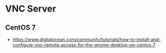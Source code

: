 # VNC Server
## CentOS 7

* <https://www.digitalocean.com/community/tutorials/how-to-install-and-configure-vnc-remote-access-for-the-gnome-desktop-on-centos-7>